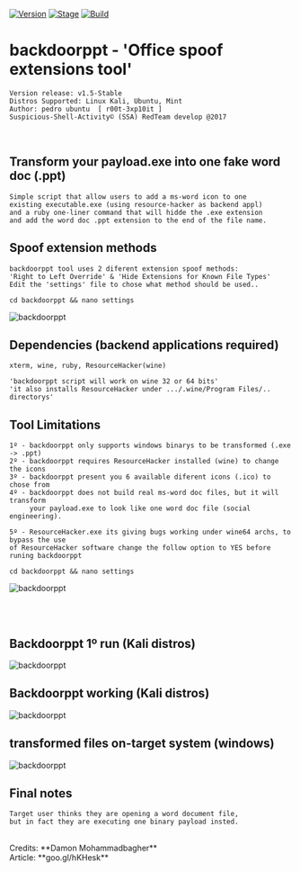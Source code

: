 [![Version](https://img.shields.io/badge/backdoorppt-1.5-brightgreen.svg?maxAge=259200)]()
[![Stage](https://img.shields.io/badge/Release-STABLE-brightgreen.svg)]()
[![Build](https://img.shields.io/badge/Supported_OS-kali,Ubuntu,Mint-blue.svg)]()


# backdoorppt - 'Office spoof extensions tool'

    Version release: v1.5-Stable
    Distros Supported: Linux Kali, Ubuntu, Mint
    Author: pedro ubuntu  [ r00t-3xp10it ]
    Suspicious-Shell-Activity© (SSA) RedTeam develop @2017

<br />

## Transform your payload.exe into one fake word doc (.ppt)

    Simple script that allow users to add a ms-word icon to one
    existing executable.exe (using resource-hacker as backend appl)
    and a ruby one-liner command that will hidde the .exe extension
    and add the word doc .ppt extension to the end of the file name.


## Spoof extension methods

    backdoorppt tool uses 2 diferent extension spoof methods:
    'Right to Left Override' & 'Hide Extensions for Known File Types'
    Edit the 'settings' file to chose what method should be used..

    cd backdoorppt && nano settings
![backdoorppt](https://dl.dropboxusercontent.com/u/21426454/github/backdoorppt-settings.png)

## Dependencies (backend applications required)

    xterm, wine, ruby, ResourceHacker(wine)

    'backdoorppt script will work on wine 32 or 64 bits'
    'it also installs ResourceHacker under .../.wine/Program Files/.. directorys'

## Tool Limitations

    1º - backdoorppt only supports windows binarys to be transformed (.exe -> .ppt)
    2º - backdoorppt requires ResourceHacker installed (wine) to change the icons
    3º - backdoorppt present you 6 available diferent icons (.ico) to chose from
    4º - backdoorppt does not build real ms-word doc files, but it will transform
         your payload.exe to look like one word doc file (social engineering).

    5º - ResourceHacker.exe its giving bugs working under wine64 archs, to bypass the use
    of ResourceHacker software change the follow option to YES before runing backdoorppt

    cd backdoorppt && nano settings
![backdoorppt](https://dl.dropboxusercontent.com/u/21426454/backdd.png)

<br /><br />

## Backdoorppt 1º run (Kali distros)
![backdoorppt](https://dl.dropboxusercontent.com/u/21426454/github/backdoorppt-requires.png)

## Backdoorppt working (Kali distros)
![backdoorppt](https://dl.dropboxusercontent.com/u/21426454/github/backdoorppt.png)

## transformed files on-target system (windows)
![backdoorppt](https://dl.dropboxusercontent.com/u/21426454/github/backdoorppt-windows.jpg)

## Final notes

    Target user thinks they are opening a word document file,
    but in fact they are executing one binary payload insted.

<br />
Credits: **Damon Mohammadbagher**
<br />
Article: **goo.gl/hKHesk**

